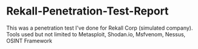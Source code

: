 # Rekall-Penetration-Test-Report

This was a penetration test I've done for Rekall Corp (simulated company). Tools used but not limited to Metasploit, Shodan.io, Msfvenom, Nessus, OSINT Framework
